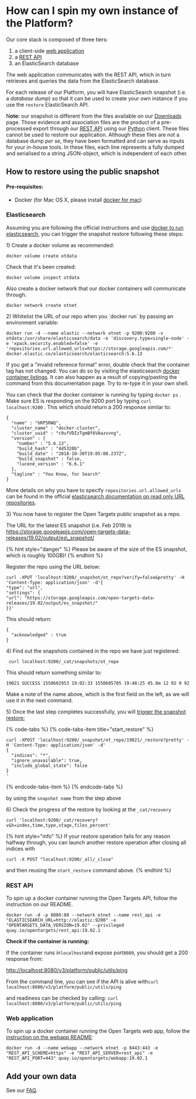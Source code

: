# How can I spin my own instance of the Platform?

Our core stack is composed of three tiers:

1. a client-side [web application](https://github.com/opentargets/webapp)
2. a [REST API](https://github.com/opentargets/rest_api)
3. an ElasticSearch database

The web application communicates with the REST API, which in turn retrieves and queries the data from the ElasticSearch database.

For each release of our Platform, you will have ElasticSearch snapshot \(i.e. a _database_ _dump_\) so that it can be used to create your own instance if you use the `restore` ElasticSearch API.

N**ote:** our snapshot is different from the files available on our [Downloads](http://www.targetvalidation.org/downloads/data) page. Those evidence and association files are the product of a pre-processed export through our [REST API](https://docs.targetvalidation.org/tutorials/rest-api) using our [Python](https://github.com/opentargets/opentargets-py) client. These files cannot be used to restore our application. Although these files are not a database dump _per se_, they have been formatted and can serve as inputs for your in-house tools. In these files, each line represents a fully dumped and serialised to a string JSON-object, which is independent of each other.

## How to restore using the public snapshot

#### Pre-requisites:

* Docker \(for Mac OS X, please install [docker for mac](https://docs.docker.com/docker-for-mac/)\)

### Elasticsearch

Assuming you are following the official instructions and use [docker to run elasticsearch](https://www.elastic.co/guide/en/elasticsearch/reference/5.6/docker.html), you can trigger the snapshot restore following these steps:

1\) Create a docker volume as recommended:

```text
docker volume create otdata
```

Check that it's been created:

```text
docker volume inspect otdata
```

Also create a docker network that our docker containers will communicate through.

```text
docker network create otnet
```

2\) Whitelist the URL of our repo when you \`docker run\` by passing an environment variable:

```text
docker run -d --name elastic --network otnet -p 9200:9200 -v otdata:/usr/share/elasticsearch/data -e 'discovery.type=single-node' -e 'xpack.security.enabled=false' -e 'repositories.url.allowed_urls=https://storage.googleapis.com/*' docker.elastic.co/elasticsearch/elasticsearch:5.6.13
```

If you get a "invalid reference format" error, double check that the container tag has not changed. You can do so by visiting the elasticsearch [docker container listings](https://www.docker.elastic.co/). It can also happen as a result of copying/pasting the command from this documentation page. Try to re-type it in your own shell.

You can check that the docker container is running by typing `docker ps` . Make sure ES is responding on the 9200 port by typing `curl localhost:9200` . This which should return a 200 response similar to:

```text
{
  "name" : "hRP5RWQ",
  "cluster_name" : "docker-cluster",
  "cluster_uuid" : "c9ufVDIzTgmBf6VAazvvng",
  "version" : {
    "number" : "5.6.13",
    "build_hash" : "4d5320b",
    "build_date" : "2018-10-30T19:05:08.237Z",
    "build_snapshot" : false,
    "lucene_version" : "6.6.1"
  },
  "tagline" : "You Know, for Search"
}
```

More details on why you have to specify `repositories.url.allowed_urls` can be found in the official [elasticsearch documentation on read only URL repositories](https://www.elastic.co/guide/en/elasticsearch/reference/5.6/modules-snapshots.html#_read_only_url_repository).

3\) You now have to register the Open Targets public snapshot as a repo.

The URL for the latest ES snapshot \(i.e. Feb 2019\) is https://storage.googleapis.com/open-targets-data-releases/19.02/output/es\_snapshot/ 

{% hint style="danger" %}
Please be aware of the size of the ES snapshot, which is roughly 100GB\)!
{% endhint %}

Register the repo using the URL below:

```text
curl -XPUT 'localhost:9200/_snapshot/ot_repo?verify=false&pretty' -H 'Content-Type: application/json' -d'{
"type": "url",
"settings": {
"url": "https://storage.googleapis.com/open-targets-data-releases/19.02/output/es_snapshot/"
}}'
```

This should return:

```text
{
  "acknowledged" : true
}
```

4\) Find out the snapshots contained in the repo we have just registered:

```text
 curl localhost:9200/_cat/snapshots/ot_repo
```

This should return something similar to:

```text
19021 SUCCESS 1550602953 19:02:33 1550605705 19:48:25 45.8m 12 92 0 92
```

Make a note of the name above, which is the first field on the left, as we will use it in the next command.

5\) Once the last step completes successfully, you will [trigger the snapshot restore:](https://www.elastic.co/guide/en/elasticsearch/reference/5.6/modules-snapshots.html#_restore)

{% code-tabs %}
{% code-tabs-item title="start\_restore" %}
```text
curl -XPOST 'localhost:9200/_snapshot/ot_repo/19021/_restore?pretty' -H 'Content-Type: application/json' -d'
{
  "indices": "*",
  "ignore_unavailable": true,
  "include_global_state": false
}
'

```
{% endcode-tabs-item %}
{% endcode-tabs %}

by using the `snapshot name` from the step above

6\) Check the progress of the restore by looking at the `_cat/recovery`

```text
curl 'localhost:9200/_cat/recovery?v&h=index,time,type,stage,files_percent'
```

{% hint style="info" %}
If your restore operation fails for any reason halfway through, you can launch another restore operation after closing all indices with 

`curl -X POST "localhost:9200/_all/_close"`

and then reusing the `start_restore` command above.
{% endhint %}

### REST API

To spin up a docker container running the Open Targets API, follow the instruction on our README.

```text
docker run -d -p 8080:80 --network otnet --name rest_api -e "ELASTICSEARCH_URL=http://elastic:9200" -e "OPENTARGETS_DATA_VERSION=19.02" --privileged quay.io/opentargets/rest_api:19.02.1
```

**Check if the container is running:** 

If the container runs in`localhost`and expose port`8080`, you should get a 200 response from:

[http://localhost:8080/v3/platform/public/utils/ping](http://localhost:8080/v3/platform/public/utils/ping)

From the command line, you can see if the API is alive with`curl localhost:8080/v3/platform/public/utils/ping`

and readiness can be checked by calling: `curl localhost:8080/v3/platform/public/utils/ping`

### Web application

To spin up a docker container running the Open Targets web app, follow the [instruction on the webapp README](https://github.com/opentargets/webapp#deploy-using-our-docker-container):

```text
docker run -d --name webapp --network otnet -p 8443:443 -e "REST_API_SCHEME=https" -e "REST_API_SERVER=rest_api" -e "REST_API_PORT=443" quay.io/opentargets/webapp:19.02.1
```

## Add your own data

See our [FAQ](https://legacy.gitbook.com/book/opentargets/docs/edit#/edit/master/faq/add-your-own-data.md?_k=3rnm61).

